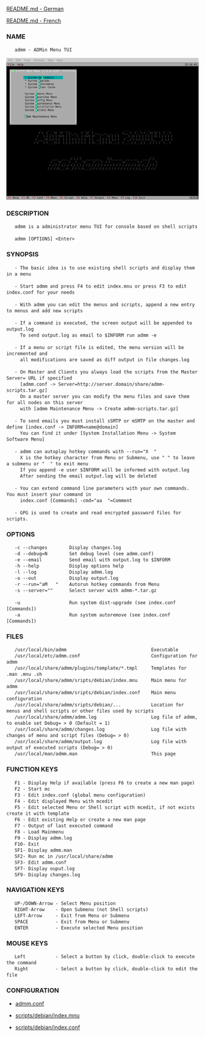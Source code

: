[README.md - German](docs/de/README.md)

[README.md - French](docs/fr/README.md)



### NAME

       admm - ADMin Menu TUI

![Main Page](/docs/admm.png)

### DESCRIPTION

       admm is a administrator menu TUI for console based on shell scripts

       admm [OPTIONS] <Enter>

### SYNOPSIS

       - The basic idea is to use existing shell scripts and display them in a menu

       - Start admm and press F4 to edit index.mnu or press F3 to edit index.conf for your needs

       - With admm you can edit the menus and scripts, append a new entry to menus and add new scripts

       - If a command is executed, the screen output will be appended to output.log
         To send output.log as email to $INFORM run admm -e

       - If a menu or script file is edited, the menu version will be incremented and
         all modifications are saved as diff output in file changes.log

       - On Master and Clients you always load the scripts from the Master Server= URL if specified
         [admm.conf -> Server=http://server.domain/share/admm-scripts.tar.gz]
         On a master server you can modify the menu files and save them for all nodes on this server
         with [admm Maintenance Menu -> Create admm-scripts.tar.gz]

       - To send emails you must install sSMTP or mSMTP on the master and define [index.conf -> INFORM=name@domain]
         You can find it under [System Installation Menu -> System Software Menu]

       - admm can autoplay hotkey commands with --run="X  "
         X is the hotkey character from Menu or Submenu, use " " to leave a submenu or "  " to exit menu
         If you append -e user $INFORM will be informed with output.log
         After sending the email output.log will be deleted

       - You can extend command line parameters with your own commands. You must insert your command in
         index.conf [Commands] -cmd="aa  "=Comment

       - GPG is used to create and read encrypted password files for scripts.

### OPTIONS

       -c --changes        Display changes.log
       -d --debug=N        Set debug level (see admm.conf)
       -e --email          Send email with output.log to $INFORM
       -h --help           Display options help
       -l --log            Display admm.log
       -o --out            Display output.log
       -r --run="aM   "    Autorun hotkey commands from Menu
       -s --server=""      Select server with admm-*.tar.gz

       -u                  Run system dist-upgrade (see index.conf [Commands])
       -a                  Run system autoremove (see index.conf [Commands])

### FILES

       /usr/local/bin/admm                               Executable
       /usr/local/etc/admm.conf                          Configuration for admm
       /usr/local/share/admm/plugins/template/*.tmpl     Templates for .man .mnu .sh
       /usr/local/share/admm/sripts/debian/index.mnu     Main menu for admm
       /usr/local/share/admm/sripts/debian/index.conf    Main menu configuration
       /usr/local/share/admm/sripts/debian/...           Location for menus and shell scripts or other files used by scripts
       /usr/local/share/admm/admm.log                    Log file of admm, to enable set Debug= > 0 (Default = 1)
       /usr/local/share/admm/changes.log                 Log file with changes of menu and script files (Debug= > 0)
       /usr/local/share/admm/output.log                  Log file with output of executed scripts (Debug= > 0)
       /usr/local/man/admm.man                           This page

### FUNCTION KEYS

       F1 - Display Help if available (press F6 to create a new man page)
       F2 - Start mc
       F3 - Edit index.conf (global menu configuration)
       F4 - Edit displayed Menu with mcedit
       F5 - Edit selected Menu or Shell script with mcedit, if not exists create it with template
       F6 - Edit existing Help or create a new man page
       F7 - Output of last executed command
       F8 - Load Mainmenu
       F9 - Display admm.log
       F10- Exit
       SF1- Display admm.man
       SF2- Run mc in /usr/local/share/admm
       SF3- Edit admm.conf
       SF7- Display ouput.log
       SF9- Display changes.log

### NAVIGATION KEYS

       UP-/DOWN-Arrow - Select Menu position
       RIGHT-Arrow    - Open Submenu (not Shell scripts)
       LEFT-Arrow     - Exit from Menu or Submenu
       SPACE          - Exit from Menu or Submenu
       ENTER          - Execute selected Menu position

### MOUSE KEYS

       Left           - Select a button by click, double-click to execute the command
       Right          - Select a button by click, double-click to edit the file

### CONFIGURATION

- [admm.conf](admm.conf)

- [scripts/debian/index.mnu](scripts/debian/index.mnu)

- [scripts/debian/index.conf](scripts/debian/index.conf)

